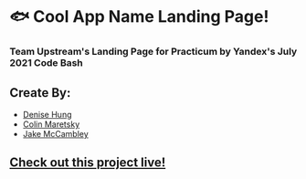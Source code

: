# 🐟 Cool App Name Landing Page!

### Team Upstream's Landing Page for Practicum by Yandex's July 2021 Code Bash

## Create By:

- [Denise Hung](https://github.com/denisehung)
- [Colin Maretsky](https://github.com/cjmaret)
- [Jake McCambley](https://github.com/McCambley)

## [Check out this project live!](https://mccambley.github.io/team-upstream-landing-page/)
